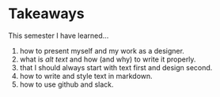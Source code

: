 # Takeaways

This semester I have learned...

1. how to present myself and my work as a designer.
2. what is *alt text* and how (and why) to write it properly.
3. that I should always start with text first and design second.
4. how to write and style text in markdown.
5. how to use github and slack. 
